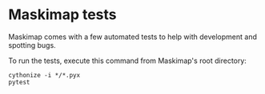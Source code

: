 # Maskimap tests

Maskimap comes with a few automated tests to help with development and spotting bugs.

To run the tests, execute this command from Maskimap's root directory:
```
cythonize -i */*.pyx
pytest
```
